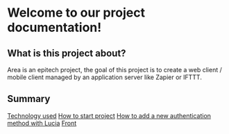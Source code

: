 # Welcome to our project documentation!

## What is this project about?

Area is an epitech project, the goal of this project is to create a web client / mobile client managed by an application server like Zapier or IFTTT.

## Summary

[Technology used](technology.md)
[How to start project](start-project.md)
[How to add a new authentication method with Lucia](add-new-auth.md)
[Front](front.md)